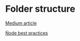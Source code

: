 # Folder structure

[Medium article](https://medium.com/codechef-vit/a-better-project-structure-with-express-and-node-js-c23abc2d736f)

[Ńode best practices](https://scoutapm.com/blog/nodejs-architecture-and-12-best-practices-for-nodejs-development)
